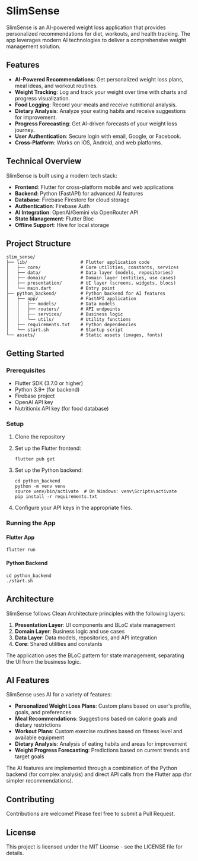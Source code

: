 # SlimSense

SlimSense is an AI-powered weight loss application that provides personalized recommendations for diet, workouts, and health tracking. The app leverages modern AI technologies to deliver a comprehensive weight management solution.

## Features

- **AI-Powered Recommendations**: Get personalized weight loss plans, meal ideas, and workout routines.
- **Weight Tracking**: Log and track your weight over time with charts and progress visualization.
- **Food Logging**: Record your meals and receive nutritional analysis.
- **Dietary Analysis**: Analyze your eating habits and receive suggestions for improvement.
- **Progress Forecasting**: Get AI-driven forecasts of your weight loss journey.
- **User Authentication**: Secure login with email, Google, or Facebook.
- **Cross-Platform**: Works on iOS, Android, and web platforms.

## Technical Overview

SlimSense is built using a modern tech stack:

- **Frontend**: Flutter for cross-platform mobile and web applications
- **Backend**: Python (FastAPI) for advanced AI features
- **Database**: Firebase Firestore for cloud storage
- **Authentication**: Firebase Auth
- **AI Integration**: OpenAI/Gemini via OpenRouter API
- **State Management**: Flutter Bloc
- **Offline Support**: Hive for local storage

## Project Structure

```
slim_sense/
├── lib/                    # Flutter application code
│   ├── core/               # Core utilities, constants, services
│   ├── data/               # Data layer (models, repositories)
│   ├── domain/             # Domain layer (entities, use cases)
│   ├── presentation/       # UI layer (screens, widgets, blocs)
│   └── main.dart           # Entry point
├── python_backend/         # Python backend for AI features
│   ├── app/                # FastAPI application
│   │   ├── models/         # Data models
│   │   ├── routers/        # API endpoints
│   │   ├── services/       # Business logic
│   │   └── utils/          # Utility functions
│   ├── requirements.txt    # Python dependencies
│   └── start.sh            # Startup script
└── assets/                 # Static assets (images, fonts)
```

## Getting Started

### Prerequisites

- Flutter SDK (3.7.0 or higher)
- Python 3.9+ (for backend)
- Firebase project
- OpenAI API key
- Nutritionix API key (for food database)

### Setup

1. Clone the repository
2. Set up the Flutter frontend:
   ```
   flutter pub get
   ```

3. Set up the Python backend:
   ```
   cd python_backend
   python -m venv venv
   source venv/bin/activate  # On Windows: venv\Scripts\activate
   pip install -r requirements.txt
   ```

4. Configure your API keys in the appropriate files.

### Running the App

#### Flutter App
```
flutter run
```

#### Python Backend
```
cd python_backend
./start.sh
```

## Architecture

SlimSense follows Clean Architecture principles with the following layers:

1. **Presentation Layer**: UI components and BLoC state management
2. **Domain Layer**: Business logic and use cases
3. **Data Layer**: Data models, repositories, and API integration
4. **Core**: Shared utilities and constants

The application uses the BLoC pattern for state management, separating the UI from the business logic.

## AI Features

SlimSense uses AI for a variety of features:

- **Personalized Weight Loss Plans**: Custom plans based on user's profile, goals, and preferences
- **Meal Recommendations**: Suggestions based on calorie goals and dietary restrictions
- **Workout Plans**: Custom exercise routines based on fitness level and available equipment
- **Dietary Analysis**: Analysis of eating habits and areas for improvement
- **Weight Progress Forecasting**: Predictions based on current trends and target goals

The AI features are implemented through a combination of the Python backend (for complex analysis) and direct API calls from the Flutter app (for simpler recommendations).

## Contributing

Contributions are welcome! Please feel free to submit a Pull Request.

## License

This project is licensed under the MIT License - see the LICENSE file for details.

